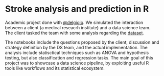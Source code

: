 #  Stroke analysis and prediction in R
Academic project done with [@delgigio](https://github.com/delgigio). We simulated the interaction between a client (a medical reseacrh institute) and a data science team. The client tasked the team with some analysis regarding the [dataset](https://www.kaggle.com/datasets/fedesoriano/stroke-prediction-dataset).

The notebooks include the questions proposed by the client, discussion and strategy definition by the DS team, and the actual implementation.
The analysis include statisctical techniques such as ANOVA and hypothesis testing, but also classification and regression tasks.
The main goal of this project was to showcase a data science pipeline, by exploiting useful R tools like workflows and its statistical ecosystem. 
